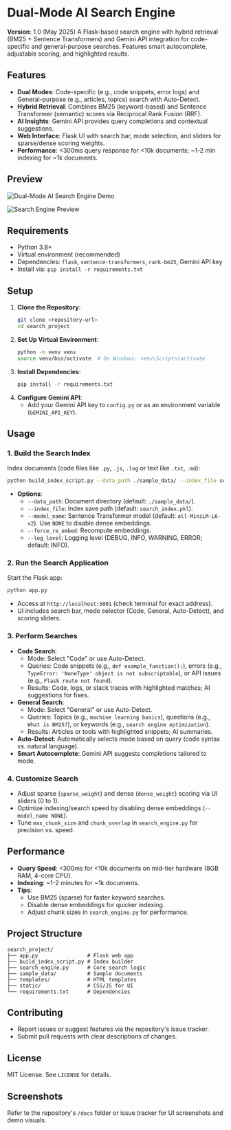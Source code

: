 # Dual-Mode AI Search Engine

**Version**: 1.0 (May 2025)
A Flask-based search engine with hybrid retrieval (BM25 + Sentence Transformers) and Gemini API integration for code-specific and general-purpose searches. Features smart autocomplete, adjustable scoring, and highlighted results.

## Features
- **Dual Modes**: Code-specific (e.g., code snippets, error logs) and General-purpose (e.g., articles, topics) search with Auto-Detect.
- **Hybrid Retrieval**: Combines BM25 (keyword-based) and Sentence Transformer (semantic) scores via Reciprocal Rank Fusion (RRF).
- **AI Insights**: Gemini API provides query completions and contextual suggestions.
- **Web Interface**: Flask UI with search bar, mode selection, and sliders for sparse/dense scoring weights.
- **Performance**: <300ms query response for <10k documents; ~1-2 min indexing for ~1k documents.

## Preview
![Dual-Mode AI Search Engine Demo](https://ibb.co/39JVfwYz)

![Search Engine Preview](https://ibb.co/4n7B29bx)

## Requirements
- Python 3.8+
- Virtual environment (recommended)
- Dependencies: `flask`, `sentence-transformers`, `rank-bm25`, Gemini API key
- Install via: `pip install -r requirements.txt`

## Setup
1. **Clone the Repository**:
   ```bash
   git clone <repository-url>
   cd search_project
   ```
2. **Set Up Virtual Environment**:
   ```bash
   python -m venv venv
   source venv/bin/activate  # On Windows: venv\Scripts\activate
   ```
3. **Install Dependencies**:
   ```bash
   pip install -r requirements.txt
   ```
4. **Configure Gemini API**:
   - Add your Gemini API key to `config.py` or as an environment variable (`GEMINI_API_KEY`).

## Usage
### 1. Build the Search Index
Index documents (code files like `.py`, `.js`, `.log` or text like `.txt`, `.md`):
```bash
python build_index_script.py --data_path ./sample_data/ --index_file search_index.pkl
```
- **Options**:
  - `--data_path`: Document directory (default: `./sample_data/`).
  - `--index_file`: Index save path (default: `search_index.pkl`).
  - `--model_name`: Sentence Transformer model (default: `all-MiniLM-L6-v2`). Use `NONE` to disable dense embeddings.
  - `--force_re_embed`: Recompute embeddings.
  - `--log_level`: Logging level (DEBUG, INFO, WARNING, ERROR; default: INFO).

### 2. Run the Search Application
Start the Flask app:
```bash
python app.py
```
- Access at `http://localhost:5001` (check terminal for exact address).
- UI includes search bar, mode selector (Code, General, Auto-Detect), and scoring sliders.

### 3. Perform Searches
- **Code Search**:
  - Mode: Select "Code" or use Auto-Detect.
  - Queries: Code snippets (e.g., `def example_function():`), errors (e.g., `TypeError: 'NoneType' object is not subscriptable`), or API issues (e.g., `Flask route not found`).
  - Results: Code, logs, or stack traces with highlighted matches; AI suggestions for fixes.
- **General Search**:
  - Mode: Select "General" or use Auto-Detect.
  - Queries: Topics (e.g., `machine learning basics`), questions (e.g., `What is BM25?`), or keywords (e.g., `search engine optimization`).
  - Results: Articles or tools with highlighted snippets; AI summaries.
- **Auto-Detect**: Automatically selects mode based on query (code syntax vs. natural language).
- **Smart Autocomplete**: Gemini API suggests completions tailored to mode.

### 4. Customize Search
- Adjust sparse (`sparse_weight`) and dense (`dense_weight`) scoring via UI sliders (0 to 1).
- Optimize indexing/search speed by disabling dense embeddings (`--model_name NONE`).
- Tune `max_chunk_size` and `chunk_overlap` in `search_engine.py` for precision vs. speed.

## Performance
- **Query Speed**: <300ms for <10k documents on mid-tier hardware (8GB RAM, 4-core CPU).
- **Indexing**: ~1-2 minutes for ~1k documents.
- **Tips**:
  - Use BM25 (sparse) for faster keyword searches.
  - Disable dense embeddings for quicker indexing.
  - Adjust chunk sizes in `search_engine.py` for performance.

## Project Structure
```
search_project/
├── app.py                # Flask web app
├── build_index_script.py # Index builder
├── search_engine.py      # Core search logic
├── sample_data/          # Sample documents
├── templates/            # HTML templates
├── static/               # CSS/JS for UI
└── requirements.txt      # Dependencies
```

## Contributing
- Report issues or suggest features via the repository's issue tracker.
- Submit pull requests with clear descriptions of changes.

## License
MIT License. See `LICENSE` for details.

## Screenshots
Refer to the repository's `/docs` folder or issue tracker for UI screenshots and demo visuals.